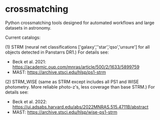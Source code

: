 # crossmatching
Python crossmatching tools designed for automated workflows and large datasets in astronomy. 

Current catalogs:

(1) STRM (neural net classifications ['galaxy',''star','qso','unsure'] for all objects detected in Panstarrs DR1.) 
For details see:
- Beck et al. 2021: https://academic.oup.com/mnras/article/500/2/1633/5899759
- MAST: https://archive.stsci.edu/hlsp/ps1-strm

(2) STRM_WISE (same as STRM except includes all PS1 and WISE photometry. More reliable photo-z's, less coverage than base STRM.)
For details see:
- Beck et al. 2022: https://ui.adsabs.harvard.edu/abs/2022MNRAS.515.4711B/abstract
- MAST: https://archive.stsci.edu/hlsp/wise-ps1-strm
